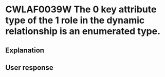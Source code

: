 # CWLAF0039W The 0 key attribute type of the 1 role in the dynamic relationship is an enumerated type.

## Explanation

## User response